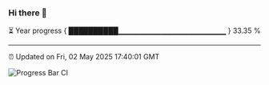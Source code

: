 ### Hi there 👋

⏳ Year progress { ██████████▁▁▁▁▁▁▁▁▁▁▁▁▁▁▁▁▁▁▁▁ } 33.35 %

---

⏰ Updated on Fri, 02 May 2025 17:40:01 GMT

![Progress Bar CI](https://github.com/IshwaranRudhara/GIT-ACTION/workflows/Progress%20Bar%20CI/badge.svg)
